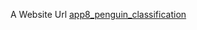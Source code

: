 A Website Url
[app8_penguin_classification](https://dhiraj1008-strea-app8-penguin-classificationpenguinclass-84xiwo.streamlit.app/)

